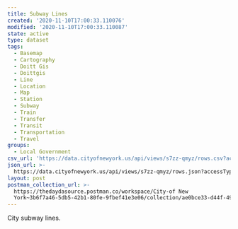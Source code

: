 ```yaml
---
title: Subway Lines
created: '2020-11-10T17:00:33.110076'
modified: '2020-11-10T17:00:33.110087'
state: active
type: dataset
tags:
  - Basemap
  - Cartography
  - Doitt Gis
  - Doittgis
  - Line
  - Location
  - Map
  - Station
  - Subway
  - Train
  - Transfer
  - Transit
  - Transportation
  - Travel
groups:
  - Local Government
csv_url: 'https://data.cityofnewyork.us/api/views/s7zz-qmyz/rows.csv?accessType=DOWNLOAD'
json_url: >-
  https://data.cityofnewyork.us/api/views/s7zz-qmyz/rows.json?accessType=DOWNLOAD
layout: post
postman_collection_url: >-
  https://thedaydasource.postman.co/workspace/City-of New
  York~3b6f7a46-5db5-42b1-80fe-9fbef41e3e06/collection/ae0bce33-d44f-49dd-819d-9f02e285d6a1
---
```

City subway lines.
